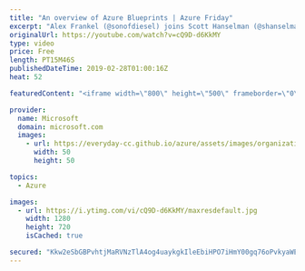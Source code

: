 ```yaml
---
title: "An overview of Azure Blueprints | Azure Friday"
excerpt: "Alex Frankel (@sonofdiesel) joins Scott Hanselman (@shanselman) to discuss Azure Blueprints. Environment creation can be a long and error prone process. Azure Blueprints helps you deploy and update cloud environments in a repeatable manner using composable artifacts such as policies, role-based access"
originalUrl: https://youtube.com/watch?v=cQ9D-d6KkMY
type: video
price: Free
length: PT15M46S
publishedDateTime: 2019-02-28T01:00:16Z
heat: 52

featuredContent: "<iframe width=\"800\" height=\"500\" frameborder=\"0\" src=\"https://www.youtube.com/embed/cQ9D-d6KkMY\" allow=\"accelerometer; autoplay; encrypted-media; gyroscope; picture-in-picture\" allowfullscreen></iframe>"

provider:
  name: Microsoft
  domain: microsoft.com
  images:
    - url: https://everyday-cc.github.io/azure/assets/images/organizations/microsoft.com-50x50.jpg
      width: 50
      height: 50

topics:
  - Azure

images:
  - url: https://i.ytimg.com/vi/cQ9D-d6KkMY/maxresdefault.jpg
    width: 1280
    height: 720
    isCached: true

secured: "Kkw2eSbGBPvhtjMaRVNzTlA4og4uaykgkIleEbiHPO7iHmY00gq76oPvkyaWELOcvRpiz3Sub8H+XWi1SquuP5NH8DNfgC1D6JKGf/whJBy1qImyScEGT47Jl7EkF4mczloyj5b+nI0B3US5C6LBempY9tAmX06GGl5LUMEm1B5RePfu/uH5pfWJnBIYbQMnYh2HIL63FRfQ/WdI1tVCeDIMYCk7vBY9YP4+YO57GZoj3sgL2vDVKSQ/rUNCd9DMsiWCPunHZ1YKFtih0eFf6eQrsotUZGUQeCDQHuYDCgSjNEXiiHQ7SEX7itwj3p8EqhrLvYiOzaS4YHYHO6Pa7nn1poI7PXENtrxk3w7AFVQA3dT9mNiMhY8u6NGvEznH5K3zM/7tWHm5KbAptoJbjPFuDKbBjNE3bH/OvrjYanM=;lP3nigdJ4WNH39tjf541CQ=="
---
```


